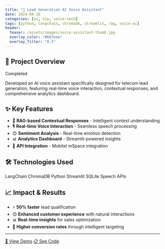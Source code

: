 ```yaml
---
title: "🎤 Lead Generation AI Voice Assistant"
date: 2024-08-26
categories: [ai, nlp, voice-tech]
tags: [python, langchain, chromadb, streamlit, rag, voice-ai]
header:
  teaser: /assets/images/voice-assistant-thumb.jpg
  overlay_color: "#667eea"
  overlay_filter: "0.5"
---
```


## 🎯 Project Overview

<span class="status-badge status-completed">Completed</span>

Developed an AI voice assistant specifically designed for telecom lead generation, featuring real-time voice interaction, contextual responses, and comprehensive analytics dashboard.

## ✨ Key Features

- 🧠 **RAG-based Contextual Responses** - Intelligent context understanding
- 🎙️ **Real-time Voice Interaction** - Seamless speech processing  
- 😊 **Sentiment Analysis** - Real-time emotion detection
- 📊 **Analytics Dashboard** - Streamlit-powered insights
- 🔌 **API Integration** - Mobitel mSpace integration

## 🛠️ Technologies Used

<span class="skill-tag ai">LangChain</span>
<span class="skill-tag ai">ChromaDB</span>
<span class="skill-tag">Python</span>
<span class="skill-tag">Streamlit</span>
<span class="skill-tag">SQLite</span>
<span class="skill-tag">Speech APIs</span>

## 📈 Impact & Results

- ⚡ **50% faster** lead qualification
- 😊 **Enhanced customer experience** with natural interactions
- 📊 **Real-time insights** for sales optimization
- 🎯 **Higher conversion rates** through intelligent targeting

---

<a href="#" class="cta-button">🚀 View Demo</a>
<a href="https://github.com/Wishva12/project" class="cta-button secondary">📋 See Code</a>